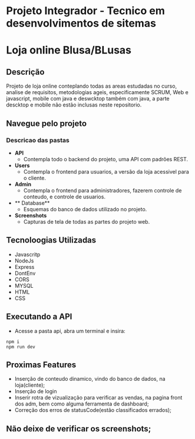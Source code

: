 # Projeto Integrador - Tecnico em desenvolvimentos de sitemas

# Loja online Blusa/BLusas

## Descrição
Projeto de loja online conteplando todas as areas estudadas no curso, analise de requisitos, metodologias ageis, especificamente SCRUM, Web e javascript, mobile com java e deswcktop também com java, a parte descktop e mobile não estão inclusas neste repositorio.

## Navegue pelo projeto

### Descricao das pastas

- **API**
    - Contempla todo o backend do projeto, uma API com padrões REST.
- **Users**
   - Contempla o frontend para usuarios, a versão da loja acessivel para o cliente.
- **Admin**
   - Contempla o frontend para administradores, fazerem controle de conteudo, e controle de usuarios.
- ** Database**
   - Esquemas do banco de dados utilizado no projeto.
- **Screenshots**
   - Capturas de tela de todas as partes do projeto web.

## Tecnoloogias Utilizadas

  - Javascritp
  - NodeJs
  - Express
  - DontEnv
  - CORS
  - MYSQL
  - HTML
  - CSS
    
## Executando a API

  - Acesse a pasta api, abra um terminal e insira:
```
npm i
npm run dev
```

## Proximas Features
- Inserção de conteudo dinamico, vindo do banco de dados, na loja(cliente);
- Inserção de login
- Inserir rotra de vizualização para verificar as vendas, na pagina front dos adm, bem como alguma ferramenta de dashboard;
- Correção dos erros de statusCode(estão classificados errados);

## Não deixe de verificar os screenshots;
    

